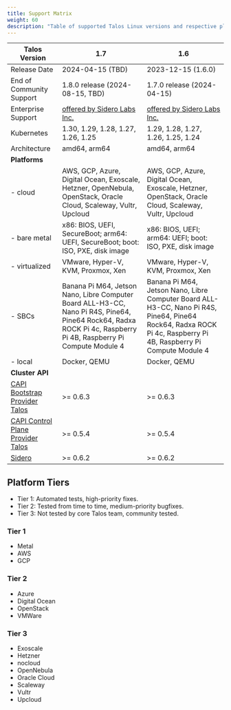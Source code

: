 ```yaml
---
title: Support Matrix
weight: 60
description: "Table of supported Talos Linux versions and respective platforms."
---
```


| Talos Version                                                                                                  | 1.7                                | 1.6                                |
|----------------------------------------------------------------------------------------------------------------|------------------------------------|------------------------------------|
| Release Date                                                                                                   | 2024-04-15 (TBD)                   | 2023-12-15 (1.6.0)                 |
| End of Community Support                                                                                       | 1.8.0 release (2024-08-15, TBD)    | 1.7.0 release (2024-04-15)         |
| Enterprise Support                                                                                             | [offered by Sidero Labs Inc.](https://www.siderolabs.com/support/) | [offered by Sidero Labs Inc.](https://www.siderolabs.com/support/) |
| Kubernetes                                                                                                     | 1.30, 1.29, 1.28, 1.27, 1.26, 1.25 | 1.29, 1.28, 1.27, 1.26, 1.25, 1.24 |
| Architecture                                                                                                   | amd64, arm64                       | amd64, arm64                       |
| **Platforms**                                                                                                  |                                    |                                    |
| - cloud                                                                                                        | AWS, GCP, Azure, Digital Ocean, Exoscale, Hetzner, OpenNebula, OpenStack, Oracle Cloud, Scaleway, Vultr, Upcloud | AWS, GCP, Azure, Digital Ocean, Exoscale, Hetzner, OpenStack, Oracle Cloud, Scaleway, Vultr, Upcloud |
| - bare metal                                                                                                   | x86: BIOS, UEFI, SecureBoot; arm64: UEFI, SecureBoot; boot: ISO, PXE, disk image | x86: BIOS, UEFI; arm64: UEFI; boot: ISO, PXE, disk image |
| - virtualized                                                                                                  | VMware, Hyper-V, KVM, Proxmox, Xen | VMware, Hyper-V, KVM, Proxmox, Xen |
| - SBCs                                                                                                         | Banana Pi M64, Jetson Nano, Libre Computer Board ALL-H3-CC, Nano Pi R4S, Pine64, Pine64 Rock64, Radxa ROCK Pi 4c, Raspberry Pi 4B, Raspberry Pi Compute Module 4 | Banana Pi M64, Jetson Nano, Libre Computer Board ALL-H3-CC, Nano Pi R4S, Pine64, Pine64 Rock64, Radxa ROCK Pi 4c, Raspberry Pi 4B, Raspberry Pi Compute Module 4 |
| - local                                                                                                        | Docker, QEMU                       | Docker, QEMU                       |
| **Cluster API**                                                                                                |                                    |                                    |
| [CAPI Bootstrap Provider Talos](https://github.com/siderolabs/cluster-api-bootstrap-provider-talos)            | >= 0.6.3                           | >= 0.6.3                           |
| [CAPI Control Plane Provider Talos](https://github.com/siderolabs/cluster-api-control-plane-provider-talos)    | >= 0.5.4                           | >= 0.5.4                           |
| [Sidero](https://www.sidero.dev/)                                                                              | >= 0.6.2                           | >= 0.6.2                           |

## Platform Tiers

* Tier 1: Automated tests, high-priority fixes.
* Tier 2: Tested from time to time, medium-priority bugfixes.
* Tier 3: Not tested by core Talos team, community tested.

### Tier 1

* Metal
* AWS
* GCP

### Tier 2

* Azure
* Digital Ocean
* OpenStack
* VMWare

### Tier 3

* Exoscale
* Hetzner
* nocloud
* OpenNebula
* Oracle Cloud
* Scaleway
* Vultr
* Upcloud
